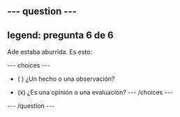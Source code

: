 --- question ---
---
legend: pregunta 6 de 6
---

Ade estaba aburrida. Es esto:

--- choices ---
- ( ) ¿Un hecho o una observación?

- (x) ¿Es una opinión o una evaluación?
--- /choices ---

--- /question ---
